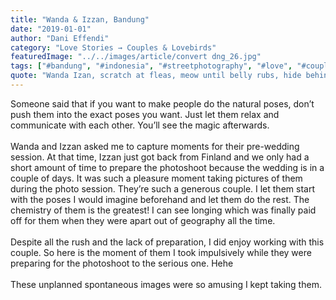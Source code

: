 ```yaml
---
title: "Wanda & Izzan, Bandung"
date: "2019-01-01"
author: "Dani Effendi"
category: "Love Stories → Couples & Lovebirds"
featuredImage: "../../images/article/convert dng_26.jpg"
tags: ["#bandung", "#indonesia", "#streetphotography", "#love", "#couple", "#wanderlust", "#2019", "#couplesession"]
quote: "Wanda Izan, scratch at fleas, meow until belly rubs, hide behind curtain when vacuum cleaner is on scratch strangers and poo on owners food claw at curtains stretch and yawn nibble on tuna ignore human bite human hand eat a plant, kill a hand."
---
```


Someone said that if you want to make people do the natural poses, don’t push them into the exact poses you want. Just let them relax and communicate with each other. You’ll see the magic afterwards.
<br/>
<br/>
Wanda and Izzan asked me to capture moments for their pre-wedding session. At that time, Izzan just got back from Finland and we only had a short amount of time to prepare the photoshoot because the wedding is in a couple of days. It was such a pleasure moment taking pictures of them during the photo session. They’re such a generous couple. I let them start with the poses I would imagine beforehand and let them do the rest. The chemistry of them is the greatest! I can see longing which was finally paid off for them when they were apart out of geography all the time.
<br/>
<br/>
Despite all the rush and the lack of preparation, I did enjoy working with this couple. So here is the moment of them I took impulsively while they were preparing for the photoshoot to the serious one. Hehe
<br/>
<br/>
These unplanned spontaneous images were so amusing I kept taking them.

